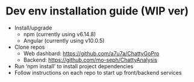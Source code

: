 # Dev env installation guide (WIP ver)

* Install/upgrade
    * npm (currently using v6.14.8)
    * Angular (currently using v10.0.5)
* Clone repos
    * Web dashbard: https://github.com/a7u7a/ChattyGoPro
    * Backend: https://github.com/mo-seph/ChattyAnalysis
* Run ‘npm install’ to install project dependencies
* Follow instructions on each repo to start up front/backend services